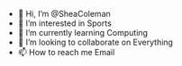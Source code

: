 - 👋 Hi, I’m @SheaColeman
- 👀 I’m interested in Sports
- 🌱 I’m currently learning Computing
- 💞️ I’m looking to collaborate on Everything
- 📫 How to reach me Email

<!---
SheaColeman/SheaColeman is a ✨ special ✨ repository because its `README.md` (this file) appears on your GitHub profile.
You can click the Preview link to take a look at your changes.
--->
